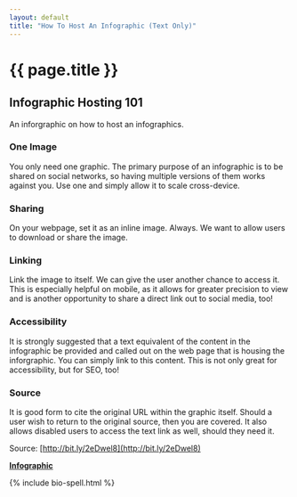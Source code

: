 ```yaml
---
layout: default
title: "How To Host An Infographic (Text Only)"
---
```


# {{ page.title }}

## Infographic Hosting 101

An inforgraphic on how to host an infographics.

### One Image

You only need one graphic. The primary purpose of an infographic is to be shared on social networks, so having multiple versions of them works against you. Use one and simply allow it to scale cross-device.

### Sharing

On your webpage, set it as an inline image. Always. We want to allow users to download or share the image.

### Linking

Link the image to itself. We can give the user another chance to access it. This is especially helpful on mobile, as it allows for greater precision to view and is another opportunity to share a direct link out to social media, too!

### Accessibility

It is strongly suggested that a text equivalent of the content in the infographic be provided and called out on the web page that is housing the inforgraphic. You can simply link to this content. This is not only great for accessibility, but for SEO, too!

### Source

It is good form to cite the original URL within the graphic itself. Should a user wish to return to the original source, then you are covered. It also allows disabled users to access the text link as well, should they need it.

Source: [http://bit.ly/2eDwel8](http://bit.ly/2eDwel8)

**[Infographic](how-to-host-an-infographic.html)**

{% include bio-spell.html %} 
